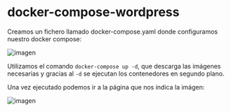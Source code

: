 # docker-compose-wordpress

Creamos un fichero llamado docker-compose.yaml donde configuramos nuestro docker compose:

![imagen](https://user-images.githubusercontent.com/91564560/172397903-da613b65-b939-4d3b-9d30-46dd6b07bc25.png)

Utilizamos el comando ```docker-compose up -d```, que descarga las imágenes necesarias y gracias al ```-d``` se ejecutan los contenedores en segundo plano.

Una vez ejecutado podemos ir a la página que nos indica la imágen:

![imagen](https://user-images.githubusercontent.com/91564560/172398800-87a2d32d-a493-4652-b8d9-41425b09a5f1.png)
